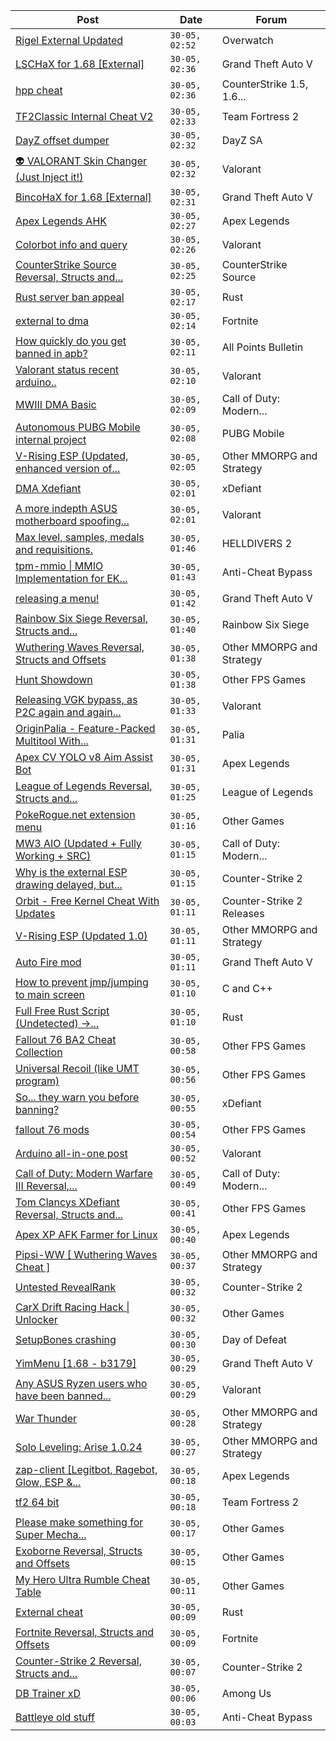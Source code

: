 |Post|Date|Forum|
|----|----|-----|
|[Rigel External Updated](https://www.unknowncheats.me/forum/overwatch/632941-rigel-external-updated.html)|`30-05, 02:52`|Overwatch|
|[LSCHaX for 1.68 \[External\]](https://www.unknowncheats.me/forum/grand-theft-auto-v/224075-lschax-1-68-external.html)|`30-05, 02:36`|Grand Theft Auto V|
|[hpp cheat](https://www.unknowncheats.me/forum/counterstrike-1-5-1-6-and-mods/639579-hpp-cheat.html)|`30-05, 02:36`|CounterStrike 1.5, 1.6...|
|[TF2Classic Internal Cheat V2](https://www.unknowncheats.me/forum/team-fortress-2-a/598383-tf2classic-internal-cheat-v2.html)|`30-05, 02:33`|Team Fortress 2|
|[DayZ offset dumper](https://www.unknowncheats.me/forum/dayz-sa/639445-dayz-offset-dumper.html)|`30-05, 02:32`|DayZ SA|
|[👽 VALORANT Skin Changer (Just Inject it!)](https://www.unknowncheats.me/forum/valorant/517551-valorant-skin-changer-inject.html)|`30-05, 02:32`|Valorant|
|[BincoHaX for 1.68 \[External\]](https://www.unknowncheats.me/forum/grand-theft-auto-v/250308-bincohax-1-68-external.html)|`30-05, 02:31`|Grand Theft Auto V|
|[Apex Legends AHK](https://www.unknowncheats.me/forum/apex-legends/609300-apex-legends-ahk.html)|`30-05, 02:27`|Apex Legends|
|[Colorbot info and query](https://www.unknowncheats.me/forum/valorant/639335-colorbot-info-query.html)|`30-05, 02:26`|Valorant|
|[CounterStrike Source Reversal, Structs and...](https://www.unknowncheats.me/forum/counterstrike-source/157661-counterstrike-source-reversal-structs-offsets.html)|`30-05, 02:25`|CounterStrike Source|
|[Rust server ban appeal](https://www.unknowncheats.me/forum/rust/639633-rust-server-ban-appeal.html)|`30-05, 02:17`|Rust|
|[external to dma](https://www.unknowncheats.me/forum/fortnite/639103-external-dma.html)|`30-05, 02:14`|Fortnite|
|[How quickly do you get banned in apb?](https://www.unknowncheats.me/forum/all-points-bulletin/510635-quickly-banned-apb.html)|`30-05, 02:11`|All Points Bulletin|
|[Valorant status recent arduino..](https://www.unknowncheats.me/forum/valorant/639638-valorant-status-recent-arduino.html)|`30-05, 02:10`|Valorant|
|[MWIII DMA Basic](https://www.unknowncheats.me/forum/call-of-duty-modern-warfare-iii/619202-mwiii-dma-basic.html)|`30-05, 02:09`|Call of Duty: Modern...|
|[Autonomous PUBG Mobile internal project](https://www.unknowncheats.me/forum/pubg-mobile/626125-autonomous-pubg-mobile-internal-project.html)|`30-05, 02:08`|PUBG Mobile|
|[V-Rising ESP (Updated, enhanced version of...](https://www.unknowncheats.me/forum/other-mmorpg-and-strategy/596098-rising-esp-updated-enhanced-version-vampitizer.html)|`30-05, 02:05`|Other MMORPG and Strategy|
|[DMA Xdefiant](https://www.unknowncheats.me/forum/xdefiant/639635-dma-xdefiant.html)|`30-05, 02:01`|xDefiant|
|[A more indepth ASUS motherboard spoofing...](https://www.unknowncheats.me/forum/valorant/638105-indepth-asus-motherboard-spoofing-guide.html)|`30-05, 02:01`|Valorant|
|[Max level, samples, medals and requisitions.](https://www.unknowncheats.me/forum/helldivers-2-a/634711-max-level-samples-medals-requisitions.html)|`30-05, 01:46`|HELLDIVERS 2|
|[tpm-mmio \| MMIO Implementation for EK...](https://www.unknowncheats.me/forum/anti-cheat-bypass/639477-tpm-mmio-mmio-implementation-ek-retrieval.html)|`30-05, 01:43`|Anti-Cheat Bypass|
|[releasing a menu!](https://www.unknowncheats.me/forum/grand-theft-auto-v/639506-releasing-menu.html)|`30-05, 01:42`|Grand Theft Auto V|
|[Rainbow Six Siege Reversal, Structs and...](https://www.unknowncheats.me/forum/rainbow-six-siege/255148-rainbow-six-siege-reversal-structs-offsets.html)|`30-05, 01:40`|Rainbow Six Siege|
|[Wuthering Waves Reversal, Structs and Offsets](https://www.unknowncheats.me/forum/other-mmorpg-and-strategy/638643-wuthering-waves-reversal-structs-offsets.html)|`30-05, 01:38`|Other MMORPG and Strategy|
|[Hunt Showdown](https://www.unknowncheats.me/forum/other-fps-games/350352-hunt-showdown.html)|`30-05, 01:38`|Other FPS Games|
|[Releasing VGK bypass, as P2C again and again...](https://www.unknowncheats.me/forum/valorant/635930-releasing-vgk-bypass-p2c-selling-free-public.html)|`30-05, 01:33`|Valorant|
|[OriginPalia - Feature-Packed Multitool With...](https://www.unknowncheats.me/forum/palia/636934-originpalia-feature-packed-multitool-imagine.html)|`30-05, 01:31`|Palia|
|[Apex CV YOLO v8 Aim Assist Bot](https://www.unknowncheats.me/forum/apex-legends/624584-apex-cv-yolo-v8-aim-assist-bot.html)|`30-05, 01:31`|Apex Legends|
|[League of Legends Reversal, Structs and...](https://www.unknowncheats.me/forum/league-of-legends/310587-league-legends-reversal-structs-offsets.html)|`30-05, 01:25`|League of Legends|
|[PokeRogue.net extension menu](https://www.unknowncheats.me/forum/other-games/636038-pokerogue-net-extension-menu.html)|`30-05, 01:16`|Other Games|
|[MW3 AIO (Updated + Fully Working + SRC)](https://www.unknowncheats.me/forum/call-of-duty-modern-warfare-iii/638491-mw3-aio-updated-src.html)|`30-05, 01:15`|Call of Duty: Modern...|
|[Why is the external ESP drawing delayed, but...](https://www.unknowncheats.me/forum/counter-strike-2-a/639629-external-esp-drawing-delayed-custom-battle.html)|`30-05, 01:15`|Counter-Strike 2|
|[Orbit - Free Kernel Cheat With Updates](https://www.unknowncheats.me/forum/counter-strike-2-releases/629494-orbit-free-kernel-cheat-updates.html)|`30-05, 01:11`|Counter-Strike 2 Releases|
|[V-Rising ESP (Updated 1.0)](https://www.unknowncheats.me/forum/other-mmorpg-and-strategy/639282-rising-esp-updated-1-0-a.html)|`30-05, 01:11`|Other MMORPG and Strategy|
|[Auto Fire mod](https://www.unknowncheats.me/forum/grand-theft-auto-v/639356-auto-fire-mod.html)|`30-05, 01:11`|Grand Theft Auto V|
|[How to prevent jmp/jumping to main screen](https://www.unknowncheats.me/forum/c-and-c-/639545-prevent-jmp-jumping-main-screen.html)|`30-05, 01:10`|C and C++|
|[Full Free Rust Script (Undetected) ->...](https://www.unknowncheats.me/forum/rust/634920-free-rust-script-undetected-30-04-2024-a.html)|`30-05, 01:10`|Rust|
|[Fallout 76 BA2 Cheat Collection](https://www.unknowncheats.me/forum/other-fps-games/519969-fallout-76-ba2-cheat-collection.html)|`30-05, 00:58`|Other FPS Games|
|[Universal Recoil (like UMT program)](https://www.unknowncheats.me/forum/other-fps-games/617894-universal-recoil-umt-program.html)|`30-05, 00:56`|Other FPS Games|
|[So... they warn you before banning?](https://www.unknowncheats.me/forum/xdefiant/639406-warn-banning.html)|`30-05, 00:55`|xDefiant|
|[fallout 76 mods](https://www.unknowncheats.me/forum/other-fps-games/637757-fallout-76-mods.html)|`30-05, 00:54`|Other FPS Games|
|[Arduino all-in-one post](https://www.unknowncheats.me/forum/valorant/639560-arduino-post.html)|`30-05, 00:52`|Valorant|
|[Call of Duty: Modern Warfare III Reversal,...](https://www.unknowncheats.me/forum/call-of-duty-modern-warfare-iii/605287-call-duty-modern-warfare-iii-reversal-structs-offsets.html)|`30-05, 00:49`|Call of Duty: Modern...|
|[Tom Clancys XDefiant Reversal, Structs and...](https://www.unknowncheats.me/forum/other-fps-games/464903-tom-clancys-xdefiant-reversal-structs-offsets.html)|`30-05, 00:41`|Other FPS Games|
|[Apex XP AFK Farmer for Linux](https://www.unknowncheats.me/forum/apex-legends/639620-apex-xp-afk-farmer-linux.html)|`30-05, 00:40`|Apex Legends|
|[Pipsi-WW \[ Wuthering Waves Cheat \]](https://www.unknowncheats.me/forum/other-mmorpg-and-strategy/638632-pipsi-ww-wuthering-waves-cheat.html)|`30-05, 00:37`|Other MMORPG and Strategy|
|[Untested RevealRank](https://www.unknowncheats.me/forum/counter-strike-2-a/639342-untested-revealrank.html)|`30-05, 00:32`|Counter-Strike 2|
|[CarX Drift Racing Hack \| Unlocker](https://www.unknowncheats.me/forum/other-games/570271-carx-drift-racing-hack-unlocker.html)|`30-05, 00:32`|Other Games|
|[SetupBones crashing](https://www.unknowncheats.me/forum/day-of-defeat/639544-setupbones-crashing.html)|`30-05, 00:30`|Day of Defeat|
|[YimMenu \[1.68 - b3179\]](https://www.unknowncheats.me/forum/grand-theft-auto-v/476972-yimmenu-1-68-b3179.html)|`30-05, 00:29`|Grand Theft Auto V|
|[Any ASUS Ryzen users who have been banned...](https://www.unknowncheats.me/forum/valorant/638048-asus-ryzen-users-banned-spoofed-recently.html)|`30-05, 00:29`|Valorant|
|[War Thunder](https://www.unknowncheats.me/forum/other-mmorpg-and-strategy/85949-war-thunder.html)|`30-05, 00:28`|Other MMORPG and Strategy|
|[Solo Leveling: Arise 1.0.24](https://www.unknowncheats.me/forum/other-mmorpg-and-strategy/632972-solo-leveling-arise-1-0-24-a.html)|`30-05, 00:27`|Other MMORPG and Strategy|
|[zap-client \[Legitbot, Ragebot, Glow, ESP &...](https://www.unknowncheats.me/forum/apex-legends/628823-zap-client-legitbot-ragebot-glow-esp.html)|`30-05, 00:18`|Apex Legends|
|[tf2 64 bit](https://www.unknowncheats.me/forum/team-fortress-2-a/639536-tf2-64-bit.html)|`30-05, 00:18`|Team Fortress 2|
|[Please make something for Super Mecha...](https://www.unknowncheats.me/forum/other-games/639618-please-super-mecha-champions.html)|`30-05, 00:17`|Other Games|
|[Exoborne Reversal, Structs and Offsets](https://www.unknowncheats.me/forum/other-games/639617-exoborne-reversal-structs-offsets.html)|`30-05, 00:15`|Other Games|
|[My Hero Ultra Rumble Cheat Table](https://www.unknowncheats.me/forum/other-games/604426-hero-ultra-rumble-cheat-table.html)|`30-05, 00:11`|Other Games|
|[External cheat](https://www.unknowncheats.me/forum/rust/639463-external-cheat.html)|`30-05, 00:09`|Rust|
|[Fortnite Reversal, Structs and Offsets](https://www.unknowncheats.me/forum/fortnite/235061-fortnite-reversal-structs-offsets.html)|`30-05, 00:09`|Fortnite|
|[Counter-Strike 2 Reversal, Structs and...](https://www.unknowncheats.me/forum/counter-strike-2-a/576077-counter-strike-2-reversal-structs-offsets.html)|`30-05, 00:07`|Counter-Strike 2|
|[DB Trainer xD](https://www.unknowncheats.me/forum/among-us/635316-db-trainer-xd.html)|`30-05, 00:06`|Among Us|
|[Battleye old stuff](https://www.unknowncheats.me/forum/anti-cheat-bypass/639616-battleye-stuff.html)|`30-05, 00:03`|Anti-Cheat Bypass|
